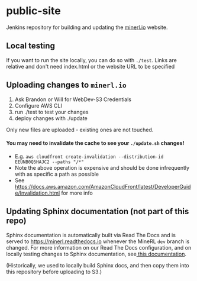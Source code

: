 # public-site

Jenkins repository for building and updating the [minerl.io](https://minerl.io) website.

## Local testing
If you want to run the site locally, you can do so with `./test`.
Links are relative and don't need index.html or the website URL to be specified

## Uploading changes to `minerl.io`
1) Ask Brandon or Will for WebDev-S3 Credentials
2) Configure AWS CLI
3) run ./test to test your changes
4) deploy changes with ./update

Only new files are uploaded - existing ones are not touched.

#### You may need to invalidate the cache to see your `./update.sh` changes!
* E.g. `aws cloudfront create-invalidation --distribution-id EEUNB0Q5HAJC2 --paths "/*"`
* Note the above operation is expensive and should be done infrequently with as specific a path as possible
* See https://docs.aws.amazon.com/AmazonCloudFront/latest/DeveloperGuide/Invalidation.html for more info



## Updating Sphinx documentation (not part of this repo)

Sphinx documentation is automatically built via Read The Docs and is served to https://minerl.readthedocs.io whenever the MineRL `dev` branch
is changed. For more information on our Read The Docs configuration, and on locally testing changes to Sphinx documentation, see[
this documentation](https://github.com/minerllabs/minerl/blob/dev/docs/README.md).

(Historically, we used to locally build Sphinx docs, and then copy them into this repository before uploading to S3.)
